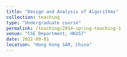 ```yaml
---
title: "Design and Analysis of Algorithms"
collection: teaching
type: "Undergraduate course"
permalink: /teaching/2014-spring-teaching-1
venue: "CSE Department, HKUST"
date: 2022-09-01
location: "Hong Kong SAR, China"
---
```


<!--
This is a description of a teaching experience. You can use markdown like any other post.

Heading 1
======

Heading 2
======

Heading 3
======
-->
